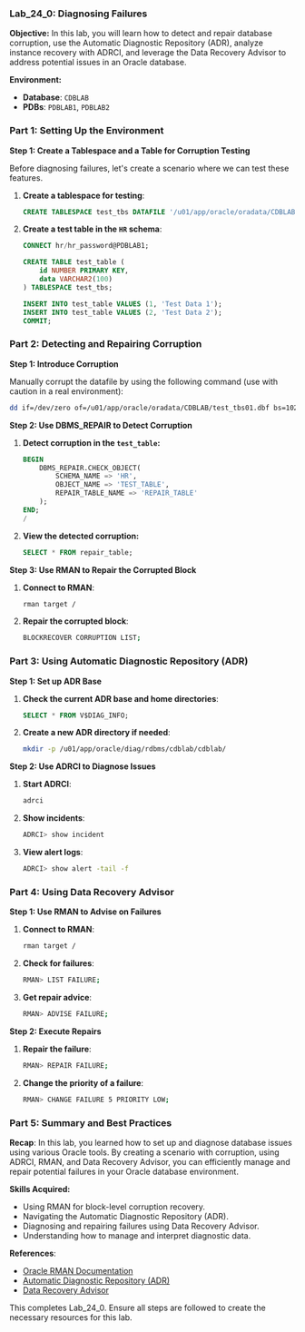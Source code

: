 ### Lab_24_0: Diagnosing Failures

**Objective:**
In this lab, you will learn how to detect and repair database corruption, use the Automatic Diagnostic Repository (ADR), analyze instance recovery with ADRCI, and leverage the Data Recovery Advisor to address potential issues in an Oracle database.

**Environment:**
- **Database**: `CDBLAB`
- **PDBs**: `PDBLAB1`, `PDBLAB2`

### Part 1: Setting Up the Environment

**Step 1: Create a Tablespace and a Table for Corruption Testing**

Before diagnosing failures, let's create a scenario where we can test these features.

1. **Create a tablespace for testing**:
   ```sql
   CREATE TABLESPACE test_tbs DATAFILE '/u01/app/oracle/oradata/CDBLAB/test_tbs01.dbf' SIZE 10M AUTOEXTEND ON;
   ```

2. **Create a test table in the `HR` schema**:
   ```sql
   CONNECT hr/hr_password@PDBLAB1;
   
   CREATE TABLE test_table (
       id NUMBER PRIMARY KEY,
       data VARCHAR2(100)
   ) TABLESPACE test_tbs;
   
   INSERT INTO test_table VALUES (1, 'Test Data 1');
   INSERT INTO test_table VALUES (2, 'Test Data 2');
   COMMIT;
   ```

### Part 2: Detecting and Repairing Corruption

**Step 1: Introduce Corruption**

Manually corrupt the datafile by using the following command (use with caution in a real environment):
```bash
dd if=/dev/zero of=/u01/app/oracle/oradata/CDBLAB/test_tbs01.dbf bs=1024 count=10 seek=2000 conv=notrunc
```

**Step 2: Use DBMS_REPAIR to Detect Corruption**

1. **Detect corruption in the `test_table`:**
   ```sql
   BEGIN
       DBMS_REPAIR.CHECK_OBJECT(
           SCHEMA_NAME => 'HR',
           OBJECT_NAME => 'TEST_TABLE',
           REPAIR_TABLE_NAME => 'REPAIR_TABLE'
       );
   END;
   /
   ```

2. **View the detected corruption:**
   ```sql
   SELECT * FROM repair_table;
   ```

**Step 3: Use RMAN to Repair the Corrupted Block**

1. **Connect to RMAN**:
   ```bash
   rman target /
   ```

2. **Repair the corrupted block**:
   ```bash
   BLOCKRECOVER CORRUPTION LIST;
   ```

### Part 3: Using Automatic Diagnostic Repository (ADR)

**Step 1: Set up ADR Base**

1. **Check the current ADR base and home directories**:
   ```sql
   SELECT * FROM V$DIAG_INFO;
   ```

2. **Create a new ADR directory if needed**:
   ```bash
   mkdir -p /u01/app/oracle/diag/rdbms/cdblab/cdblab/
   ```

**Step 2: Use ADRCI to Diagnose Issues**

1. **Start ADRCI**:
   ```bash
   adrci
   ```

2. **Show incidents**:
   ```bash
   ADRCI> show incident
   ```

3. **View alert logs**:
   ```bash
   ADRCI> show alert -tail -f
   ```

### Part 4: Using Data Recovery Advisor

**Step 1: Use RMAN to Advise on Failures**

1. **Connect to RMAN**:
   ```bash
   rman target /
   ```

2. **Check for failures**:
   ```bash
   RMAN> LIST FAILURE;
   ```

3. **Get repair advice**:
   ```bash
   RMAN> ADVISE FAILURE;
   ```

**Step 2: Execute Repairs**

1. **Repair the failure**:
   ```bash
   RMAN> REPAIR FAILURE;
   ```

2. **Change the priority of a failure**:
   ```bash
   RMAN> CHANGE FAILURE 5 PRIORITY LOW;
   ```

### Part 5: Summary and Best Practices

**Recap**: 
In this lab, you learned how to set up and diagnose database issues using various Oracle tools. By creating a scenario with corruption, using ADRCI, RMAN, and Data Recovery Advisor, you can efficiently manage and repair potential failures in your Oracle database environment.

**Skills Acquired:**

- Using RMAN for block-level corruption recovery.
- Navigating the Automatic Diagnostic Repository (ADR).
- Diagnosing and repairing failures using Data Recovery Advisor.
- Understanding how to manage and interpret diagnostic data.

**References**:

- [Oracle RMAN Documentation](https://docs.oracle.com/en/database/oracle/oracle-database/19/bradv/introduction-to-backup-and-recovery.html)
- [Automatic Diagnostic Repository (ADR)](https://docs.oracle.com/en/database/oracle/oracle-database/19/dbseg/diagnostic-repository.html)
- [Data Recovery Advisor](https://docs.oracle.com/en/database/oracle/oracle-database/19/bradv/data-recovery-advisor.html) 

This completes Lab_24_0. Ensure all steps are followed to create the necessary resources for this lab.
